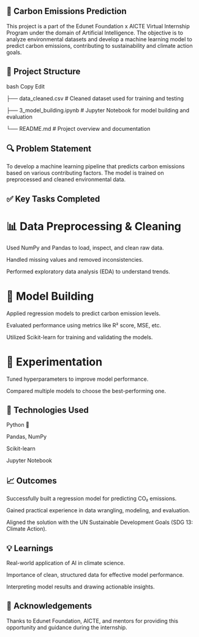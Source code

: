## 🌱 Carbon Emissions Prediction

This project is a part of the Edunet Foundation x AICTE Virtual Internship Program under the domain of Artificial Intelligence. The objective is to analyze environmental datasets and develop a machine learning model to predict carbon emissions, contributing to sustainability and climate action goals.

## 📁 Project Structure

bash
Copy
Edit

├── data_cleaned.csv          # Cleaned dataset used for training and testing

├── 3_model_building.ipynb    # Jupyter Notebook for model building and evaluation

└── README.md                 # Project overview and documentation

## 🔍 Problem Statement

To develop a machine learning pipeline that predicts carbon emissions based on various contributing factors. The model is trained on preprocessed and cleaned environmental data.

## ✅ Key Tasks Completed

# 📊 Data Preprocessing & Cleaning
Used NumPy and Pandas to load, inspect, and clean raw data.

Handled missing values and removed inconsistencies.

Performed exploratory data analysis (EDA) to understand trends.

# 🤖 Model Building
Applied regression models to predict carbon emission levels.

Evaluated performance using metrics like R² score, MSE, etc.

Utilized Scikit-learn for training and validating the models.

# 🧪 Experimentation
Tuned hyperparameters to improve model performance.

Compared multiple models to choose the best-performing one.

## 📌 Technologies Used

Python 🐍

Pandas, NumPy

Scikit-learn

Jupyter Notebook

## 📈 Outcomes

Successfully built a regression model for predicting CO₂ emissions.

Gained practical experience in data wrangling, modeling, and evaluation.

Aligned the solution with the UN Sustainable Development Goals (SDG 13: Climate Action).

## 💡 Learnings

Real-world application of AI in climate science.

Importance of clean, structured data for effective model performance.

Interpreting model results and drawing actionable insights.

## 🙌 Acknowledgements

Thanks to Edunet Foundation, AICTE, and mentors for providing this opportunity and guidance during the internship.
